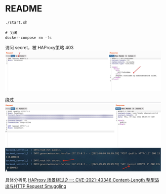 # README

```
./start.sh

# 关闭
docker-compose rm -fs
```

访问 secret，被 HAProxy策略 403
![](static/3.jpg)

绕过
![](static/0.jpg)
![](static/1.jpg)

具体分析见 [HAProxy 场景绕过之一: CVE-2021-40346 Content-Length 整型溢出与HTTP Request Smuggling](https://t.zsxq.com/vjIEUfq)